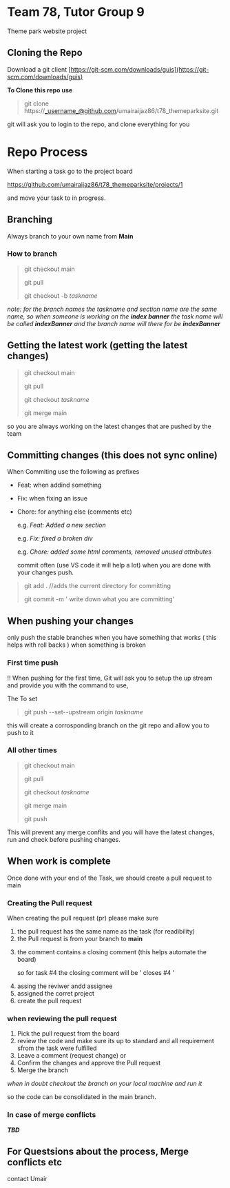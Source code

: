 # Team 78, Tutor Group 9 
Theme park website project


## Cloning the Repo

Download a git client
[https://git-scm.com/downloads/guis](https://git-scm.com/downloads/guis)

**To Clone this repo use**

> git clone https://_username_@github.com/umairaijaz86/t78_themeparksite.git

git will ask you to login to the repo, and clone everything for you


# **Repo Process**
  
  When starting a task go to the project board 

  https://github.com/umairaijaz86/t78_themeparksite/projects/1

  and move your task to in progress.

## Branching
  Always branch to your own name from **Main**

### **How to branch**
  
> git checkout main
> 
> git pull
> 
> git checkout -b _taskname_

_note: for the branch names the taskname and section name are the same name, so when someone is working on the **index banner** the task name will be called **indexBanner** and the branch name will there for be **indexBanner**_

## Getting the latest work (getting the latest changes)

> git checkout main
> 
> git pull
> 
> git checkout _taskname_
> 
> git merge main

  so you are always working on the latest changes that are pushed by the team
  
## Committing changes (this does not sync online)

  When Commiting use the following as prefixes

* Feat: when addind something 
* Fix: when fixing an issue
* Chore: for anything else (comments etc)
  
  e.g. _Feat: Added a new section_
  
  e.g. _Fix: fixed a broken div_
  
  e.g. _Chore: added some html comments, removed unused attributes_
  
  commit often (use VS code it will help a lot)
  when you are done with your changes push.

> git add .   //adds the current directory for committing
>
> git commit -m ' write down what you are committing'
>

## When pushing your changes

only push the stable branches when you have something that works ( this helps with roll backs ) when something is broken

### **First time push**

!! When pushing for the first time, Git will ask you to setup the up stream and provide you with the command to use, 
 
  The To set    
  
  > git push --set--upstream origin _taskname_
 
  this will create a corrosponding branch on the git repo and allow you to push to it

### **All other times**
  
> git checkout main
> 
> git pull
> 
> git checkout _taskname_
> 
> git merge main
> 
> git push
  
  This will prevent any merge conflits and you will have the latest changes, run and check before pushing changes.
 
## When work is complete
  
  Once done with your end of the Task, we should create a pull request to main

### **Creating the Pull request**

  When creating the pull request (pr) please make sure 

  1. the pull request has the same name as the task (for readibility)
  2. the Pull request is from your branch to **main**
  3. <p>the comment contains a closing comment (this helps automate the board)<p><p>so for task #4 the closing comment will be  ' closes #4 '<p>
  4. assing the reviwer andd assignee
  5. assigned the corret project
  6. create the pull request

### **when reviewing the pull request**

  1. Pick the pull request from the board
  2. review the code and make sure its up to standard and all requirement sfrom the task were fulfilled
  3. Leave a comment (request change) or
  4. Confirm the changes and approve the Pull request
  5. Merge the branch 

_when in doubt checkout the branch on your local machine and run it_

so the code can be consolidated in the main branch.

### **In case of merge conflicts**
<p>

***TBD***

</p>

## For Questsions about the process, Merge conflicts etc
  
  contact Umair
